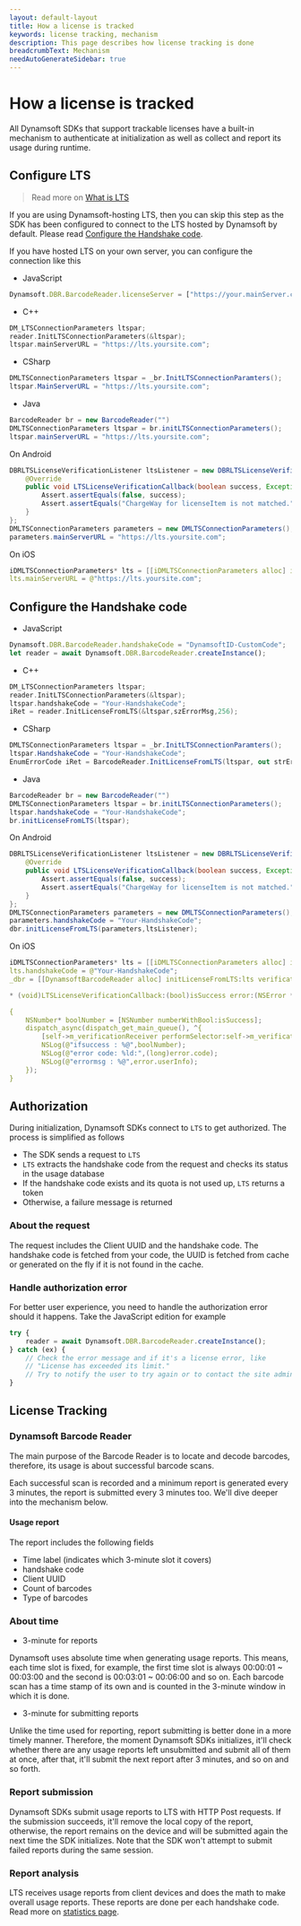 ```yaml
---
layout: default-layout
title: How a license is tracked
keywords: license tracking, mechanism
description: This page describes how license tracking is done
breadcrumbText: Mechanism
needAutoGenerateSidebar: true
---
```


# How a license is tracked

All Dynamsoft SDKs that support trackable licenses have a built-in mechanism to authenticate at initialization as well as collect and report its usage during runtime.

## Configure LTS

> Read more on [What is LTS]({{site.about}}terms.html#license-tracking-server)

If you are using Dynamsoft-hosting LTS, then you can skip this step as the SDK has been configured to connect to the LTS hosted by Dynamsoft by default. Please read [Configure the Handshake code](#configure-the-handshake-code).

If you have hosted LTS on your own server, you can configure the connection like this

* JavaScript

``` javascript
Dynamsoft.DBR.BarcodeReader.licenseServer = ["https://your.mainServer.com", "https://your.backupServer.com"];
```

* C++

``` cpp
DM_LTSConnectionParameters ltspar;    
reader.InitLTSConnectionParameters(&ltspar);
ltspar.mainServerURL = "https://lts.yoursite.com";
```

* CSharp

``` csharp
DMLTSConnectionParameters ltspar = _br.InitLTSConnectionParamters();           
ltspar.MainServerURL = "https://lts.yoursite.com";
```

* Java

``` java
BarcodeReader br = new BarcodeReader("")
DMLTSConnectionParameters ltspar = br.initLTSConnectionParameters();
ltspar.mainServerURL = "https://lts.yoursite.com";
```

On Android

``` java
DBRLTSLicenseVerificationListener ltsListener = new DBRLTSLicenseVerificationListener() {
    @Override
    public void LTSLicenseVerificationCallback(boolean success, Exception error) {
        Assert.assertEquals(false, success);
        Assert.assertEquals("ChargeWay for licenseItem is not matched.", error.getMessage());
    }
};
DMLTSConnectionParameters parameters = new DMLTSConnectionParameters();
parameters.mainServerURL = "https://lts.yoursite.com";
```

On iOS

``` c
iDMLTSConnectionParameters* lts = [[iDMLTSConnectionParameters alloc] init];
lts.mainServerURL = @"https://lts.yoursite.com";
```

## Configure the Handshake code

* JavaScript

``` javascript
Dynamsoft.DBR.BarcodeReader.handshakeCode = "DynamsoftID-CustomCode";
let reader = await Dynamsoft.DBR.BarcodeReader.createInstance();
```

* C++

``` cpp
DM_LTSConnectionParameters ltspar;    
reader.InitLTSConnectionParameters(&ltspar);
ltspar.handshakeCode = "Your-HandshakeCode";
iRet = reader.InitLicenseFromLTS(&ltspar,szErrorMsg,256);
```

* CSharp

``` csharp
DMLTSConnectionParameters ltspar = _br.InitLTSConnectionParamters();           
ltspar.HandshakeCode = "Your-HandshakeCode";
EnumErrorCode iRet = BarcodeReader.InitLicenseFromLTS(ltspar, out strErrorMSG);
```

* Java

``` java
BarcodeReader br = new BarcodeReader("")
DMLTSConnectionParameters ltspar = br.initLTSConnectionParameters();
ltspar.handshakeCode = "Your-HandshakeCode";
br.initLicenseFromLTS(ltspar);
```

On Android

``` java
DBRLTSLicenseVerificationListener ltsListener = new DBRLTSLicenseVerificationListener() {
    @Override
    public void LTSLicenseVerificationCallback(boolean success, Exception error) {
        Assert.assertEquals(false, success);
        Assert.assertEquals("ChargeWay for licenseItem is not matched.", error.getMessage());
    }
};
DMLTSConnectionParameters parameters = new DMLTSConnectionParameters();
parameters.handshakeCode = "Your-HandshakeCode";
dbr.initLicenseFromLTS(parameters,ltsListener);
```

On iOS

``` c
iDMLTSConnectionParameters* lts = [[iDMLTSConnectionParameters alloc] init];
lts.handshakeCode = @"Your-HandshakeCode";
_dbr = [[DynamsoftBarcodeReader alloc] initLicenseFromLTS:lts verificationDelegate:self];

* (void)LTSLicenseVerificationCallback:(bool)isSuccess error:(NSError * _Nullable)error

{
    NSNumber* boolNumber = [NSNumber numberWithBool:isSuccess];
    dispatch_async(dispatch_get_main_queue(), ^{
        [self->m_verificationReceiver performSelector:self->m_verificationCallback withObject:boolNumber withObject:error];
        NSLog(@"ifsuccess : %@",boolNumber);
        NSLog(@"error code: %ld:",(long)error.code);
        NSLog(@"errormsg : %@",error.userInfo);
    });
}
```

## Authorization

During initialization, Dynamsoft SDKs connect to `LTS` to get authorized. The process is simplified as follows

* The SDK sends a request to `LTS`
* `LTS` extracts the handshake code from the request and checks its status in the usage database
* If the handshake code exists and its quota is not used up,  `LTS` returns a token
* Otherwise, a failure message is returned

### About the request

The request includes the Client UUID and the handshake code. The handshake code is fetched from your code, the UUID is fetched from cache or generated on the fly if it is not found in the cache.

### Handle authorization error

For better user experience, you need to handle the authorization error should it happens. Take the JavaScript edition for example

``` javascript
try {
    reader = await Dynamsoft.DBR.BarcodeReader.createInstance();
} catch (ex) {
    // Check the error message and if it's a license error, like
    // "License has exceeded its limit."
    // Try to notify the user to try again or to contact the site administrator
}
```

## License Tracking

### Dynamsoft Barcode Reader

The main purpose of the Barcode Reader is to locate and decode barcodes, therefore, its usage is about successful barcode scans.

Each successful scan is recorded and a minimum report is generated every 3 minutes, the report is submitted every 3 minutes too. We'll dive deeper into the mechanism below.

#### Usage report

The report includes the following fields

* Time label (indicates which 3-minute slot it covers)
* handshake code
* Client UUID
* Count of barcodes
* Type of barcodes

### About time

* 3-minute for reports

Dynamsoft uses absolute time when generating usage reports. This means, each time slot is fixed, for example, the first time slot is always 00:00:01 ~ 00:03:00 and the second is 00:03:01 ~ 00:06:00 and so on. Each barcode scan has a time stamp of its own and is counted in the 3-minute window in which it is done.

* 3-minute for submitting reports

Unlike the time used for reporting, report submitting is better done in a more timely manner. Therefore, the moment Dynamsoft SDKs initializes, it'll check whether there are any usage reports left unsubmitted and submit all of them at once, after that, it'll submit the next report after 3 minutes, and so on and so forth.

### Report submission

Dynamsoft SDKs submit usage reports to LTS with HTTP Post requests. If the submission succeeds, it'll remove the local copy of the report, otherwise, the report remains on the device and will be submitted again the next time the SDK initializes. Note that the SDK won't attempt to submit failed reports during the same session.

### Report analysis

LTS receives usage reports from client devices and does the math to make overall usage reports. These reports are done per each handshake code. Read more on [statistics page]({{site.about}}statistics-page.html).
